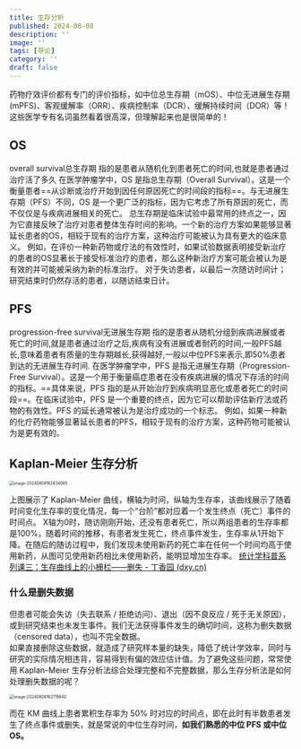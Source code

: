 ```yaml
---
title: 生存分析
published: 2024-08-08
description: ''
image: ''
tags: [导论]
category: ''
draft: false 
---
```


药物疗效评价都有专门的评价指标，如中位总生存期（mOS）、中位无进展生存期(mPFS)、客观缓解率（ORR）、疾病控制率（DCR）、缓解持续时间（DOR）等！这些医学专有名词虽然看着很高深，但理解起来也是很简单的！
## OS
overall survival总生存期
指的是患者从随机化到患者死亡的时间,也就是患者通过治疗活了多久
在医学肿瘤学中，OS 是指总生存期（Overall Survival）。这是一个衡量患者==从诊断或治疗开始到因任何原因死亡的时间段的指标==。与无进展生存期（PFS）不同，OS 是一个更广泛的指标，因为它考虑了所有原因的死亡，而不仅仅是与疾病进展相关的死亡。
总生存期是临床试验中最常用的终点之一，因为它直接反映了治疗对患者整体生存时间的影响。一个新的治疗方案如果能够显著延长患者的OS，相较于现有的治疗方案，这种治疗可能被认为具有更大的临床意义。
例如，在评价一种新药物或疗法的有效性时，如果试验数据表明接受新治疗的患者的OS显著长于接受标准治疗的患者，那么这种新治疗方案可能会被认为是有效的并可能被采纳为新的标准治疗。
对于失访患者，以最后一次随访时间计；研究结束时仍然存活的患者，以随访结束日计。

## PFS
progression-free survival无进展生存期
指的是患者从随机分组到疾病进展或者死亡的时间,就是患者通过治疗之后,疾病有没有进展或者耐药的时间,一般PFS越长,意味着患者有质量的生存期越长,获得越好,一般以中位PFS来表示,即50%患者到达的无进展生存时间.
在医学肿瘤学中，PFS 是指无进展生存期（Progression-Free Survival）。这是一个用于衡量癌症患者在没有疾病进展的情况下存活的时间的指标。==具体来说，PFS 指的是从开始治疗到疾病明显恶化或患者死亡的时间段==。在临床试验中，PFS 是一个重要的终点，因为它可以帮助评估新疗法或药物的有效性。PFS 的延长通常被认为是治疗成功的一个标志。
例如，如果一种新的化疗药物能够显著延长患者的PFS，相较于现有的治疗方案，这种药物可能被认为是更有效的。

## Kaplan-Meier 生存分析

<img src="https://p.ipic.vip/bh2l9x.png" alt="image-20240808162634065" style="zoom:50%;" />

上图展示了 Kaplan-Meier 曲线，横轴为时间，纵轴为生存率，该曲线展示了随着时间变化生存率的变化情况，每一个“台阶”都对应着一个发生终点（死亡）事件的时间点。
X轴为0时，随访刚刚开始，还没有患者死亡，所以两组患者的生存率都是100%，随着时间的推移，有患者发生死亡，终点事件发生，生存率从1开始下降。在随后的随访过程中，我们发现未使用新药的死亡率在任何一个时间均高于使用新药，从图可见使用新药相比未使用新药，能明显增加生存率。
[统计学科普系列课三：生存曲线上的小栅栏——删失 - 丁香园 (dxy.cn)](https://oncol.dxy.cn/article/584702)

### 什么是删失数据

但患者可能会失访（失去联系 / 拒绝访问）、退出（因不良反应 / 死于无关原因），或到研究结束也未发生事件。我们无法获得事件发生的确切时间，这称为删失数据（censored data），也叫不完全数据。  
如果直接删除这些数据，就造成了研究样本量的缺失，降低了统计学效率，同时与研究的实际情况相违背，容易得到有偏的效应估计值。为了避免这些问题，常常使用 Kaplan-Meier 生存分析法综合处理完整和不完整数据，那么生存分析法是如何处理删失数据的呢？  

<img src="https://p.ipic.vip/z7f6jh.png" alt="image-20240808162719840" style="zoom:50%;" />

而在 KM 曲线上患者累积生存率为 50% 时对应的时间点，即在此时有半数患者发生了终点事件或删失，就是常说的中位生存时间，**如我们熟悉的中位 PFS 或中位 OS。**
